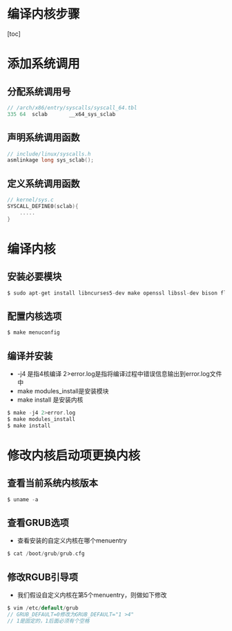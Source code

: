 # 编译内核步骤
[toc]
# 添加系统调用

## 分配系统调用号

```c
// /arch/x86/entry/syscalls/syscall_64.tbl
335	64	sclab		__x64_sys_sclab
```

## 声明系统调用函数

```c
// include/linux/syscalls.h
asmlinkage long sys_sclab();
```

## 定义系统调用函数

```c
// kernel/sys.c
SYSCALL_DEFINE0(sclab){
	.....
}
```

# 编译内核

## 安装必要模块

```c
$ sudo apt-get install libncurses5-dev make openssl libssl-dev bison flex libelf-dev
```

## 配置内核选项

```c
$ make menuconfig
```

## 编译并安装

- -j4 是指4核编译 2>error.log是指将编译过程中错误信息输出到error.log文件中
- make modules_install是安装模块
- make install 是安装内核

```c
$ make -j4 2>error.log
$ make modules_install
$ make install
```

# 修改内核启动项更换内核

## 查看当前系统内核版本

```c
$ uname -a
```

## 查看GRUB选项

- 查看安装的自定义内核在哪个menuentry

```c
$ cat /boot/grub/grub.cfg
```

## 修改RGUB引导项

- 我们假设自定义内核在第5个menuentry，则做如下修改

```c
$ vim /etc/default/grub
// GRUB_DEFAULT=0修改为GRUB_DEFAULT="1 >4"
// 1是固定的，1后面必须有个空格
```